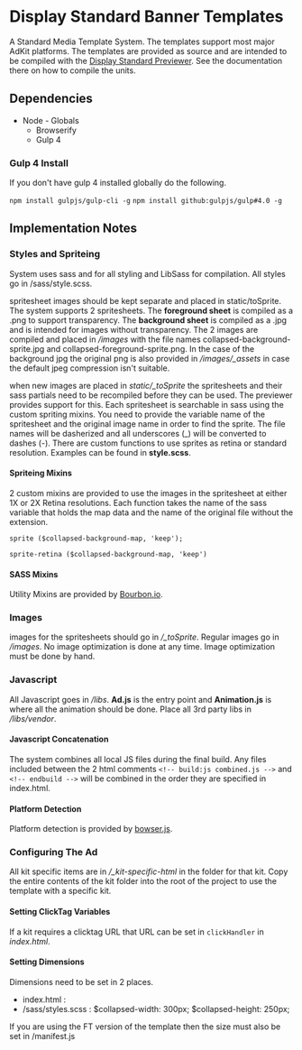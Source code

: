 # Display Standard Banner Templates

A Standard Media Template System. The templates support most major AdKit platforms. The templates are provided as source and are intended to be compiled with the [Display Standard Previewer](https://github.com/chrisathook/display-standard-previewer). See the documentation there on how to compile the units.

## Dependencies

* Node - Globals
    * Browserify
    * Gulp 4

### Gulp 4 Install

If you don't have gulp 4 installed globally do the following.

`npm install gulpjs/gulp-cli -g`
`npm install github:gulpjs/gulp#4.0 -g`


## Implementation Notes

### Styles and Spriteing

System uses sass and for all styling and LibSass for compilation. All styles go in /sass/style.scss.

spritesheet images should be kept separate and placed in static/toSprite. The system supports 2 spritesheets. The **foreground sheet** is compiled as a .png to support transparency. The **background sheet** is compiled as a .jpg and is intended for images without transparency. The 2 images are compiled and placed in */images* with the file names collapsed-background-sprite.jpg and collapsed-foreground-sprite.png. In the case of the background jpg the original png is also provided in */images/_assets* in case the default jpeg compression isn't suitable.

when new images are placed in *static/_toSprite* the spritesheets and their sass partials need to be recompiled before they can be used. The previewer provides support for this. Each spritesheet is searchable in sass using the custom spriting mixins. You need to provide the variable name of the spritesheet and the original image name in order to find the sprite. The file names will be dasherized and all underscores (_) will be converted to dashes (-). There are custom functions to use sprites as retina or standard resolution. Examples can be found in **style.scss**.

#### Spriteing Mixins

2 custom mixins are provided to use the images in the spritesheet at either 1X or 2X Retina resolutions. Each function takes the name of the sass variable that holds the map data and the name of the original file without the extension.

`sprite ($collapsed-background-map, 'keep');`

`sprite-retina ($collapsed-background-map, 'keep')`

#### SASS Mixins

Utility Mixins are provided by [Bourbon.io](http://bourbon.io/).

### Images

images for the spritesheets should go in */_toSprite*. Regular images go in */images*. No image optimization is done at any time. Image optimization must be done by hand.

### Javascript

All Javascript goes in */libs*. **Ad.js** is the entry point and **Animation.js** is where all the animation should be done. Place all 3rd party libs in */libs/vendor*.

#### Javascript Concatenation
The system combines all local JS files during the final build. Any files included between the 2 html comments `<!-- build:js combined.js -->` and `<!-- endbuild -->` will be combined in the order they are specified in index.html.

><!-- build:js combined.js -->

><script src="libs/vendor/bowser.min.js"></script>

><script src="libs/vendor/greensock/TweenMax.min.js"></script>

><script src="libs/Animation.js"></script>

><script src="libs/Ad.js"></script>

><!-- endbuild -->

#### Platform Detection

Platform detection is provided by [bowser.js](https://github.com/ded/bowser).

### Configuring The Ad

All kit specific items are in */_kit-specific-html* in the folder for that kit. Copy the entire contents of the kit folder into the root of the project to use the template with a specific kit.

#### Setting ClickTag Variables

If a kit requires a clicktag URL that URL can be set in `clickHandler` in *index.html*.

#### Setting Dimensions

Dimensions need to be set in 2 places.

* index.html : <meta name="ad.size" content="width=300,height=250">
* /sass/styles.scss : $collapsed-width: 300px; $collapsed-height: 250px;

If you are using the FT version of the template then the size must also be set in /manifest.js
